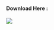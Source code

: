 

#### Download Here :

[![](https://img.shields.io/badge/-CLICK_HERE_TO_DOWNLOAD-lightgrey)](https://github.com/Ultimatinium/yt/releases)
